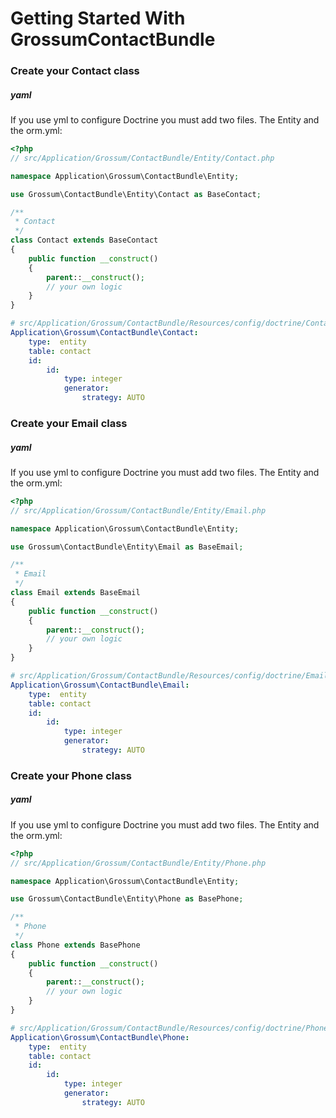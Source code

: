 Getting Started With GrossumContactBundle
==================================

### Create your Contact class

##### yaml

If you use yml to configure Doctrine you must add two files. The Entity and the orm.yml:

```php
<?php
// src/Application/Grossum/ContactBundle/Entity/Contact.php

namespace Application\Grossum\ContactBundle\Entity;

use Grossum\ContactBundle\Entity\Contact as BaseContact;

/**
 * Contact
 */
class Contact extends BaseContact
{
    public function __construct()
    {
        parent::__construct();
        // your own logic
    }
}
```
```yaml
# src/Application/Grossum/ContactBundle/Resources/config/doctrine/Contact.orm.yml
Application\Grossum\ContactBundle\Contact:
    type:  entity
    table: contact
    id:
        id:
            type: integer
            generator:
                strategy: AUTO
```


### Create your Email class

##### yaml

If you use yml to configure Doctrine you must add two files. The Entity and the orm.yml:

```php
<?php
// src/Application/Grossum/ContactBundle/Entity/Email.php

namespace Application\Grossum\ContactBundle\Entity;

use Grossum\ContactBundle\Entity\Email as BaseEmail;

/**
 * Email
 */
class Email extends BaseEmail
{
    public function __construct()
    {
        parent::__construct();
        // your own logic
    }
}
```
```yaml
# src/Application/Grossum/ContactBundle/Resources/config/doctrine/Email.orm.yml
Application\Grossum\ContactBundle\Email:
    type:  entity
    table: contact
    id:
        id:
            type: integer
            generator:
                strategy: AUTO
```


### Create your Phone class

##### yaml

If you use yml to configure Doctrine you must add two files. The Entity and the orm.yml:

```php
<?php
// src/Application/Grossum/ContactBundle/Entity/Phone.php

namespace Application\Grossum\ContactBundle\Entity;

use Grossum\ContactBundle\Entity\Phone as BasePhone;

/**
 * Phone
 */
class Phone extends BasePhone
{
    public function __construct()
    {
        parent::__construct();
        // your own logic
    }
}
```
```yaml
# src/Application/Grossum/ContactBundle/Resources/config/doctrine/Phone.orm.yml
Application\Grossum\ContactBundle\Phone:
    type:  entity
    table: contact
    id:
        id:
            type: integer
            generator:
                strategy: AUTO
```
